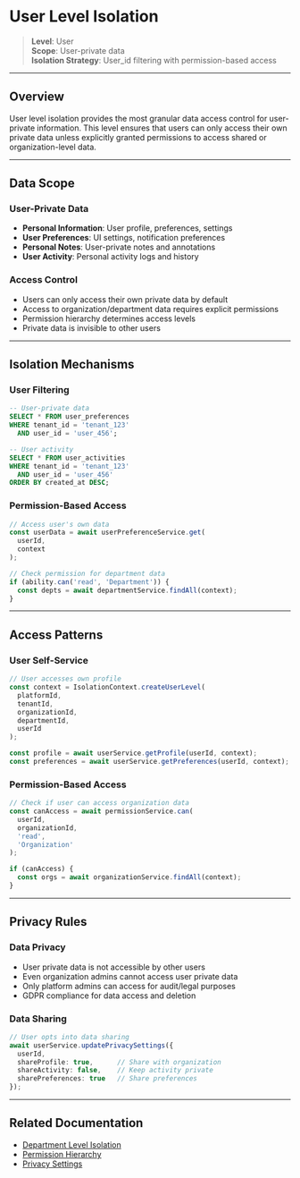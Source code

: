 # User Level Isolation

> **Level**: User  
> **Scope**: User-private data  
> **Isolation Strategy**: User_id filtering with permission-based access

---

## Overview

User level isolation provides the most granular data access control for user-private information. This level ensures that users can only access their own private data unless explicitly granted permissions to access shared or organization-level data.

---

## Data Scope

### User-Private Data

- **Personal Information**: User profile, preferences, settings
- **User Preferences**: UI settings, notification preferences
- **Personal Notes**: User-private notes and annotations
- **User Activity**: Personal activity logs and history

### Access Control

- Users can only access their own private data by default
- Access to organization/department data requires explicit permissions
- Permission hierarchy determines access levels
- Private data is invisible to other users

---

## Isolation Mechanisms

### User Filtering

```sql
-- User-private data
SELECT * FROM user_preferences
WHERE tenant_id = 'tenant_123'
  AND user_id = 'user_456';

-- User activity
SELECT * FROM user_activities
WHERE tenant_id = 'tenant_123'
  AND user_id = 'user_456'
ORDER BY created_at DESC;
```

### Permission-Based Access

```typescript
// Access user's own data
const userData = await userPreferenceService.get(
  userId,
  context
);

// Check permission for department data
if (ability.can('read', 'Department')) {
  const depts = await departmentService.findAll(context);
}
```

---

## Access Patterns

### User Self-Service

```typescript
// User accesses own profile
const context = IsolationContext.createUserLevel(
  platformId,
  tenantId,
  organizationId,
  departmentId,
  userId
);

const profile = await userService.getProfile(userId, context);
const preferences = await userService.getPreferences(userId, context);
```

### Permission-Based Access

```typescript
// Check if user can access organization data
const canAccess = await permissionService.can(
  userId,
  organizationId,
  'read',
  'Organization'
);

if (canAccess) {
  const orgs = await organizationService.findAll(context);
}
```

---

## Privacy Rules

### Data Privacy

- User private data is not accessible by other users
- Even organization admins cannot access user private data
- Only platform admins can access for audit/legal purposes
- GDPR compliance for data access and deletion

### Data Sharing

```typescript
// User opts into data sharing
await userService.updatePrivacySettings({
  userId,
  shareProfile: true,      // Share with organization
  shareActivity: false,    // Keep activity private
  sharePreferences: true   // Share preferences
});
```

---

## Related Documentation

- [Department Level Isolation](./department-isolation.md)
- [Permission Hierarchy](../security/permission-hierarchy.md)
- [Privacy Settings](../security/privacy-settings.md)
